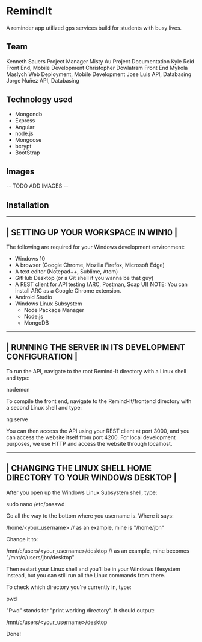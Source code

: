# RemindIt
A reminder app utilized gps services build for students with busy lives.
## Team
Kenneth Sauers			Project Manager
Misty Au					Project Documentation
Kyle Reid				Front End, Mobile Development
Christopher Dowlatram 	Front End
Mykola Maslych 			Web Deployment, Mobile Development
Jose Luis 				API, Databasing
Jorge Nuñez 				API, Databasing
## Technology used
* Mongondb
* Express
* Angular
* node.js
* Mongoose
* bcrypt
* BootStrap
## Images
--  TODO ADD IMAGES  --
## Installation
--------------------------------------
| SETTING UP YOUR WORKSPACE IN WIN10 |
--------------------------------------

The following are required for your Windows development environment:

  * Windows 10
  * A browser (Google Chrome, Mozilla Firefox, Microsoft Edge)
  * A text editor (Notepad++, Sublime, Atom)
  * GitHub Desktop (or a Git shell if you wanna be that guy)
  * A REST client for API testing (ARC, Postman, Soap UI)
    NOTE: You can install ARC as a Google Chrome extension.
  * Android Studio
  * Windows Linux Subsystem
    - Node Package Manager
    - Node.js
    - MongoDB


-------------------------------------------------------
| RUNNING THE SERVER IN ITS DEVELOPMENT CONFIGURATION |
-------------------------------------------------------

To run the API, navigate to the root Remind-It directory with a Linux shell
and type:

  nodemon

To compile the front end, navigate to the Remind-It/frontend directory with a
second Linux shell and type:

  ng serve

You can then access the API using your REST client at port 3000, and you can
access the website itself from port 4200. For local development purposes,
we use HTTP and access the website through localhost.


-------------------------------------------------------------------
| CHANGING THE LINUX SHELL HOME DIRECTORY TO YOUR WINDOWS DESKTOP |
-------------------------------------------------------------------

After you open up the Windows Linux Subsystem shell, type:

  sudo nano /etc/passwd

Go all the way to the bottom where you username is. Where it says:

  /home/<your_username>
  // as an example, mine is "/home/jbn"

Change it to:

  /mnt/c/users/<your_username>/desktop
  // as an example, mine becomes "/mnt/c/users/jbn/desktop"

Then restart your Linux shell and you'll be in your Windows filesystem
instead, but you can still run all the Linux commands from there.

To check which directory you're currently in, type:

  pwd

"Pwd" stands for "print working directory". It should output:

  /mnt/c/users/<your_username>/desktop

Done!

